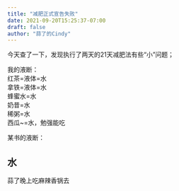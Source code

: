```yaml
---
title: "减肥正式宣告失败"
date: 2021-09-20T15:25:37-07:00
draft: false
author: "蒜了的Cindy"
---
```


今天查了一下，发现执行了两天的21天减肥法有些“小”问题；

我的液断：\
红茶=液体=水\
拿铁=液体=水\
蜂蜜水=水\
奶昔=水\
稀粥=水\
西瓜~=水，勉强能吃


某书的液断：
## 水

蒜了晚上吃麻辣香锅去